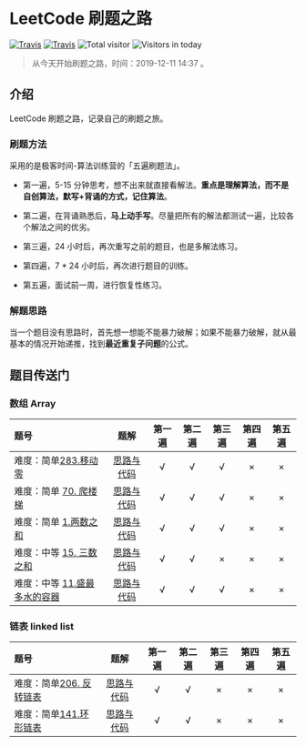 # LeetCode 刷题之路

[![Travis](https://img.shields.io/badge/language-Java-green.svg)]()
[![Travis](https://img.shields.io/badge/language-Python-yellow.svg)]()
![Total visitor](https://visitor-count-badge.herokuapp.com/total.svg?repo_id=xxtlant.leetcode_training)
![Visitors in today](https://visitor-count-badge.herokuapp.com/today.svg?repo_id=xxtlant.leetcode_training)

> 从今天开始刷题之路，时间：2019-12-11 14:37 。

## 介绍

LeetCode 刷题之路，记录自己的刷题之旅。

### 刷题方法

采用的是极客时间-算法训练营的「五遍刷题法」。

- 第一遍，5-15 分钟思考，想不出来就直接看解法。**重点是理解算法，而不是自创算法，默写+背诵的方式，记住算法**。

- 第二遍，在背诵熟悉后，**马上动手写**。尽量把所有的解法都测试一遍，比较各个解法之间的优劣。
- 第三遍，24 小时后，再次重写之前的题目，也是多解法练习。
- 第四遍，7 * 24 小时后，再次进行题目的训练。
- 第五遍，面试前一周，进行恢复性练习。

### 解题思路

当一个题目没有思路时，首先想一想能不能暴力破解；如果不能暴力破解，就从最基本的情况开始递推，找到**最近重复子问题**的公式。

## 题目传送门

### 数组  Array

| 题号 | 题解 | 第一遍 | 第二遍 | 第三遍 | 第四遍 | 第五遍 |
|:- | :-: | :-: | :-: | :-:|:-:|:-:|
|难度：简单[283.移动零](https://leetcode-cn.com/problems/move-zeroes/)|[思路与代码](Array/283.&#32;移动零.md) | √ | √ | √ | × | × |
|难度：简单 [70. 爬楼梯](https://leetcode-cn.com/problems/climbing-stairs/)|[思路与代码](Array/70.&#32;爬楼梯.md) | √ | √ | √ | × | × |
|难度：简单 [1.两数之和](https://leetcode-cn.com/problems/two-sum/submissions/)|[思路与代码](Array/1.&#32;两数之和.md) | √ | √ | √ | × | × |
|难度：中等 [15. 三数之和](https://leetcode-cn.com/problems/3sum/)|[思路与代码](Array/15.&#32;三数之和.md) | √ | √ | × | × | × |
|难度：中等 [11.盛最多水的容器](https://leetcode-cn.com/problems/container-with-most-water/submissions/)|[思路与代码](Array/11.盛水最多的容器.md) | √ | √ | √ | × | × |

### 链表 linked list

| 题号 | 题解 | 第一遍 | 第二遍 | 第三遍 | 第四遍 | 第五遍 |
|:- | :-: | :-: | :-: | :-:|:-:|:-:|
|难度：简单[206. 反转链表](https://leetcode-cn.com/problems/reverse-linked-list/)|[思路与代码](LinkedList/206.&#32;反转链表.md) | √ | √ | × | × | × |
|难度：简单[141.环形链表](https://leetcode-cn.com/problems/linked-list-cycle/)|[思路与代码](LinkedList/141.&#32;环形链表.md)| √ | √ | × | × | × |
